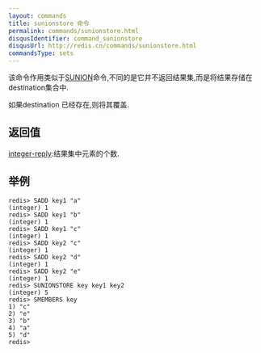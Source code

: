 ```yaml
---
layout: commands
title: sunionstore 命令
permalink: commands/sunionstore.html
disqusIdentifier: command_sunionstore
disqusUrl: http://redis.cn/commands/sunionstore.html
commandsType: sets
---
```


该命令作用类似于[SUNION](/commands/sunion.html)命令,不同的是它并不返回结果集,而是将结果存储在destination集合中.

如果destination 已经存在,则将其覆盖.

## 返回值

[integer-reply](/topics/protocol#integer-reply):结果集中元素的个数.

## 举例

	redis> SADD key1 "a"
	(integer) 1
	redis> SADD key1 "b"
	(integer) 1
	redis> SADD key1 "c"
	(integer) 1
	redis> SADD key2 "c"
	(integer) 1
	redis> SADD key2 "d"
	(integer) 1
	redis> SADD key2 "e"
	(integer) 1
	redis> SUNIONSTORE key key1 key2
	(integer) 5
	redis> SMEMBERS key
	1) "c"
	2) "e"
	3) "b"
	4) "a"
	5) "d"
	redis>
